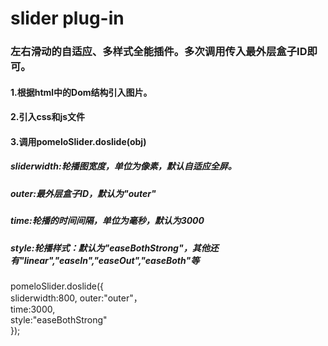 # slider plug-in
<h3>左右滑动的自适应、多样式全能插件。多次调用传入最外层盒子ID即可。</h3>
<h4>1.根据html中的Dom结构引入图片。</h4>
<h4>2.引入css和js文件</h4>
<h4>3.调用pomeloSlider.doslide(obj)</h4>
<h5>sliderwidth:轮播图宽度，单位为像素，默认自适应全屏。</h5>
<h5>outer:最外层盒子ID，默认为"outer"</h5>
<h5>time:轮播的时间间隔，单位为毫秒，默认为3000</h5>
<h5>style:轮播样式：默认为"easeBothStrong"，其他还有"linear","easeIn","easeOut","easeBoth"等</h5>
pomeloSlider.doslide({<br>
sliderwidth:800,
outer:"outer"，<br>
time:3000,<br>
style:"easeBothStrong"<br>
});
